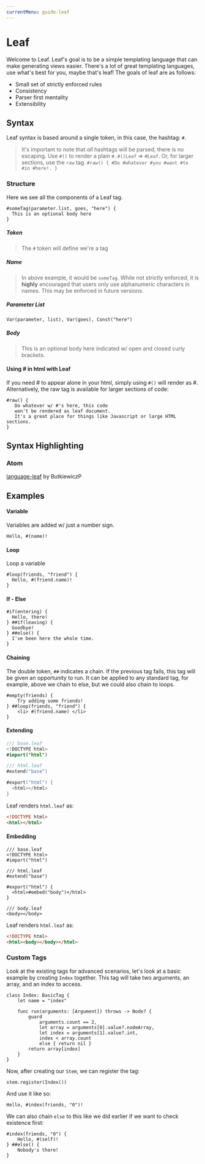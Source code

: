```yaml
---
currentMenu: guide-leaf
---
```


# Leaf

Welcome to Leaf. Leaf's goal is to be a simple templating language that can make generating views easier. There's a lot of great templating languages, use what's best for you, maybe that's leaf! The goals of leaf are as follows:

- Small set of strictly enforced rules
- Consistency
- Parser first mentality
- Extensibility

## Syntax

Leaf syntax is based around a single token, in this case, the hashtag: `#`.

>It's important to note that _all_ hashtags will be parsed, there is no escaping. Use `#()` to render a plain `#`. `#()Leaf` => `#Leaf`. Or, for larger sections, use the `raw` tag. `#raw() { #Do #whatever #you #want #to #in #here!. }`

### Structure

Here we see all the components of a Leaf tag.

```leaf
#someTag(parameter.list, goes, "here") {
  This is an optional body here
}
```

##### Token

>The `#` token will define we're a tag

##### Name

>In above example, it would be `someTag`. While not strictly enforced, it is **highly** encouraged that users only use alphanumeric characters in names. This may be enforced in future versions.

##### Parameter List

`Var(parameter, list), Var(goes), Const("here")`

##### Body

> This is an optional body here indicated w/ open and closed curly brackets.

#### Using # in html with Leaf

If you need # to appear alone in your html, simply using `#()` will render as #. Alternatively, the raw tag is available for larger sections of code:

```leaf
#raw() {
   Do whatever w/ #'s here, this code
   won't be rendered as leaf document.
   It's a great place for things like Javascript or large HTML sections.
}
```

## Syntax Highlighting

### Atom

[language-leaf](https://atom.io/packages/language-leaf) by ButkiewiczP

## Examples

#### Variable

Variables are added w/ just a number sign.

```leaf
Hello, #(name)!
```

#### Loop

Loop a variable

```leaf
#loop(friends, "friend") {
  Hello, #(friend.name)!
}
```

#### If - Else

```leaf
#if(entering) {
  Hello, there!
} ##if(leaving) {
  Goodbye!
} ##else() {
  I've been here the whole time.
}
```

#### Chaining

The double token, `##` indicates a chain. If the previous tag fails, this tag will be given an opportunity to run. It can be applied to any standard tag, for example, above we chain to else, but we could also chain to loops.

```leaf
#empty(friends) {
    Try adding some friends!
} ##loop(friends, "friend") {
    <li> #(friend.name) </li>
}
```

#### Extending

```swift
/// base.leaf
<!DOCTYPE html>
#import("html")

/// html.leaf
#extend("base")

#export("html") {
  <html></html>
}
```

Leaf renders `html.leaf` as:

```html
<!DOCTYPE html>
<html></html>
```

#### Embedding

```leaf
/// base.leaf
<!DOCTYPE html>
#import("html")

/// html.leaf
#extend("base")

#export("html") {
  <html>#embed("body")</html>
}

/// body.leaf
<body></body>
```
Leaf renders `html.leaf` as:

```html
<!DOCTYPE html>
<html><body></body></html>
```

### Custom Tags

Look at the existing tags for advanced scenarios, let's look at a basic example by creating `Index` together. This tag will take two arguments, an array, and an index to access.

```
class Index: BasicTag {
    let name = "index"

    func run(arguments: [Argument]) throws -> Node? {
        guard
            arguments.count == 2,
            let array = arguments[0].value?.nodeArray,
            let index = arguments[1].value?.int,
            index < array.count
            else { return nil }
        return array[index]
    }
}
```

Now, after creating our `Stem`, we can register the tag:

```
stem.register(Index())
```

And use it like so:

```
Hello, #index(friends, "0")!
```

We can also chain `else` to this like we did earlier if we want to check existence first:

```
#index(friends, "0") {
    Hello, #(self)!
} ##else() {
    Nobody's there!
}
```
